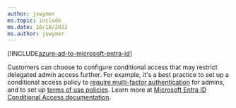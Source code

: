 ```yaml
---
author: jswymer
ms.topic: include
ms.date: 10/18/2022
ms.author: jswymer
---
```


[!INCLUDE[azure-ad-to-microsoft-entra-id](~/../shared-content/shared/azure-ad-to-microsoft-entra-id.md)]

Customers can choose to configure conditional access that may restrict delegated admin access further. For example, it's a best practice to set up a conditional access policy to [require multi-factor authentication](/azure/active-directory/conditional-access/howto-conditional-access-policy-admin-mfa) for admins, and to set up [terms of use policies](/azure/active-directory/conditional-access/terms-of-use). Learn more at [Microsoft Entra ID Conditional Access documentation](/azure/active-directory/conditional-access/).
  
